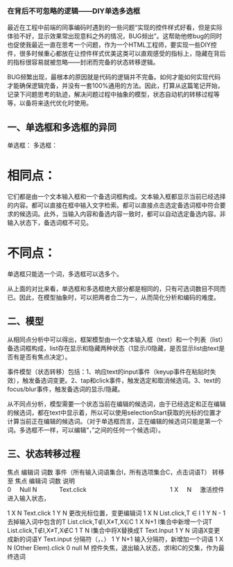 ### 在背后不可忽略的逻辑——DIY单选多选框

最近在工程中前端的同事编码时遇到的一些问题“实现的控件样式好看，但是实际体验不好，显示效果常出现意料之外的情况，BUG频出”。这帮助他修bug的同时也促使我最近一直在思考一个问题，作为一个HTML工程师，要实现一些DIY控件，很多时候重心都放在让控件样式优美这类可以直观感受的指标上，隐藏在背后的指标很容易就被忽略——封闭而完备的状态转移逻辑。

BUG频繁出现，最根本的原因就是代码的逻辑并不完备。如何才能如何实现代码才能确保逻辑完备，并没有一套100%通用的方法。因此，打算从这篇笔记开始，记录下问题思考的轨迹，解决问题过程中抽象的模型，状态自动机的转移过程等等，以备将来迭代优化时使用。

 

## 一、单选框和多选框的异同
单选框：
多选框：


# 相同点：
它们都是由一个文本输入框和一个备选词框构成。文本输入框都显示当前已经选择的内容。都可以直接在框中输入文字检索。都可以直接点击选定备选词框中符合要求的候选词。此外，当输入内容和备选内容一致时，都可以自动选定备选内容。非输入状态下，备选词框不可见。


# 不同点：
单选框只能选一个词，多选框可以选多个。

从上面的对比来看，单选框和多选框绝大部分都是相同的，只有可选词数目不同而已。因此，在模型抽象时，可以把两者合二为一，从而简化分析和编码的难度。

## 二、模型
从相同点分析中可以得出，框架模型由一个文本输入框（text）和一个列表（list）备选词框构成，list存在显示和隐藏两种状态（1显示/0隐藏，是否显示list由text是否有是否有焦点决定）。

事件模型（状态转移）包括：1、响应text的input事件（keyup事件在粘贴时失效），触发备选词变更。2、tap和click事件，触发选定和取消候选词。3、text的focus/blur事件，触发备选词的显示/隐藏。

从不同点分析，模型需要一个状态当前在编辑的候选词，由于已经选定和正在编辑的候选词，都在text中显示着，所以可以使用selectionStart获取的光标的位置才计算当前正在编辑的候选词。（对于单选框而言，正在编辑的候选词只能是第一个词。多选框不一样，可以编辑“，”之间的任何一个候选词）。

## 三、状态转移过程
焦点  编辑词  词数          事件（所有输入词语集合I，所有选项集合C，点击词语T）    转移至    焦点  编辑词   词数    说明  
0     Null	 N             Text.click                                                  1     X	     N	     激活控件进入输入状态，

1     X	     N             Text.click	                                               1 	 Y	     N	     更改光标位置，变更编辑词
1     X	     N             List.click,T ∈ I                                           1	    Y	     N - 1	 去掉输入词中包含的T
			               List.click,T∉I,X≠T,X∈C                                     1	    X	     N+1	 I集合中新增一个词T
			               List.click,T∉I,X≠T,X∉C                                      1 	 T	      N	      I集合中将X替换成T
			               Text.Input	                                                1	  Y	      N	      词语X变更成新的词语Y
			               Text.input 分隔符（，、）	                                  1	    Y	    N+1	    输入分隔符，新增加一个词语
1	    X	      N	      (Other Elem).click	                                        0	  null	  M	      控件失焦，退出输入状态，求I和C的交集，作为最终选词

